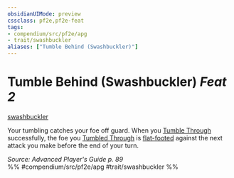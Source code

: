```yaml
---
obsidianUIMode: preview
cssclass: pf2e,pf2e-feat
tags:
- compendium/src/pf2e/apg
- trait/swashbuckler
aliases: ["Tumble Behind (Swashbuckler)"]
---
```

# Tumble Behind (Swashbuckler)  *Feat 2*  
[swashbuckler](/rules/traits/swashbuckler-apg.md)  


Your tumbling catches your foe off guard. When you [Tumble Through](/rules/actions/tumble-through.md) successfully, the foe you [Tumbled Through](/rules/actions/tumble-through.md) is [flat-footed](/rules/conditions.md#Flat-footed) against the next attack you make before the end of your turn.

*Source: Advanced Player's Guide p. 89*  
%% #compendium/src/pf2e/apg #trait/swashbuckler %%